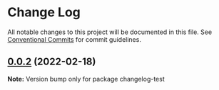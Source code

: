 # Change Log

All notable changes to this project will be documented in this file.
See [Conventional Commits](https://conventionalcommits.org) for commit guidelines.

## [0.0.2](https://github.com/11zouzouzou/changelogTest/compare/v0.0.1...v0.0.2) (2022-02-18)

**Note:** Version bump only for package changelog-test
